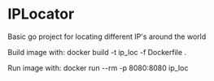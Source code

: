 # IPLocator
Basic go project for locating different IP's around the world

Build image with:
  docker build -t ip_loc -f Dockerfile .
  
Run image with:
  docker run --rm -p 8080:8080 ip_loc
